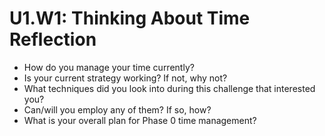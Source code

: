 # U1.W1: Thinking About Time Reflection

* How do you manage your time currently?
* Is your current strategy working? If not, why not? 
* What techniques did you look into during this challenge that interested you?
* Can/will you employ any of them? If so, how?
* What is your overall plan for Phase 0 time management?
